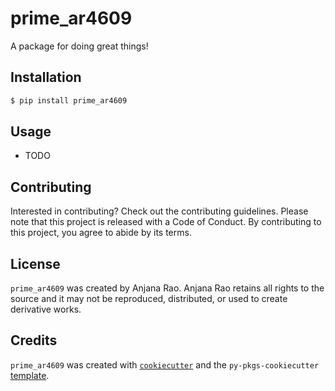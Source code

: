 # prime_ar4609

A package for doing great things!

## Installation

```bash
$ pip install prime_ar4609
```

## Usage

- TODO

## Contributing

Interested in contributing? Check out the contributing guidelines. Please note that this project is released with a Code of Conduct. By contributing to this project, you agree to abide by its terms.

## License

`prime_ar4609` was created by Anjana Rao. Anjana Rao retains all rights to the source and it may not be reproduced, distributed, or used to create derivative works.

## Credits

`prime_ar4609` was created with [`cookiecutter`](https://cookiecutter.readthedocs.io/en/latest/) and the `py-pkgs-cookiecutter` [template](https://github.com/py-pkgs/py-pkgs-cookiecutter).
